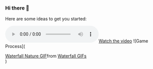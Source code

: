 ### Hi there 👋



Here are some ideas to get you started:

[![Watch the video](http://www.example.com/movie.ogg)](http://www.example.com/movie.ogg)
![Game Process](<div class="tenor-gif-embed" data-postid="15513798" data-share-method="host" data-aspect-ratio="1.77778" data-width="100%"><a href="https://tenor.com/view/waterfall-nature-green-birds-gif-15513798">Waterfall Nature GIF</a>from <a href="https://tenor.com/search/waterfall-gifs">Waterfall GIFs</a></div> <script type="text/javascript" async src="https://tenor.com/embed.js"></script>)
